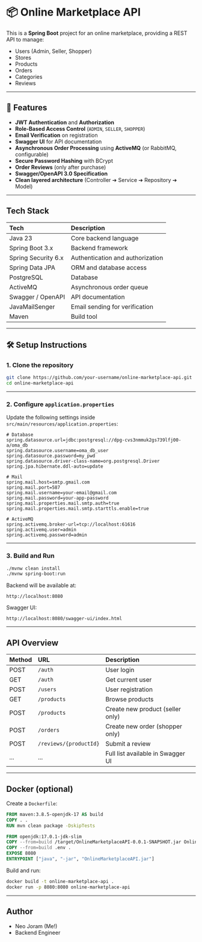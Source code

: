 
# 📦 Online Marketplace API

This is a **Spring Boot** project for an online marketplace, providing a REST API to manage:

- Users (Admin, Seller, Shopper)
- Stores
- Products
- Orders
- Categories
- Reviews

---

## 🚀 Features

- **JWT Authentication** and **Authorization**
- **Role-Based Access Control** (`ADMIN`, `SELLER`, `SHOPPER`)
- **Email Verification** on registration
- **Swagger UI** for API documentation
- **Asynchronous Order Processing** using **ActiveMQ** (or RabbitMQ, configurable)
- **Secure Password Hashing** with BCrypt
- **Order Reviews** (only after purchase)
- **Swagger/OpenAPI 3.0 Specification**
- **Clean layered architecture** (Controller ➔ Service ➔ Repository ➔ Model)

---

## Tech Stack

| Tech | Description |
|:----|:------------|
| Java 23 | Core backend language |
| Spring Boot 3.x | Backend framework |
| Spring Security 6.x | Authentication and authorization |
| Spring Data JPA | ORM and database access |
| PostgreSQL | Database |
| ActiveMQ | Asynchronous order queue |
| Swagger / OpenAPI | API documentation |
| JavaMailSenger | Email sending for verification |
| Maven | Build tool |

---

## 🛠 Setup Instructions

### 1. Clone the repository

```bash
git clone https://github.com/your-username/online-marketplace-api.git
cd online-marketplace-api
```

---

### 2. Configure `application.properties`

Update the following settings inside `src/main/resources/application.properties`:

```properties
# Database
spring.datasource.url=jdbc:postgresql://dpg-cvs3nmmuk2gs739lfj00-a/oma_db
spring.datasource.username=oma_db_user
spring.datasource.password=my_pwd
spring.datasource.driver-class-name=org.postgresql.Driver
spring.jpa.hibernate.ddl-auto=update

# Mail
spring.mail.host=smtp.gmail.com
spring.mail.port=587
spring.mail.username=your-email@gmail.com
spring.mail.password=your-app-password
spring.mail.properties.mail.smtp.auth=true
spring.mail.properties.mail.smtp.starttls.enable=true

# ActiveMQ
spring.activemq.broker-url=tcp://localhost:61616
spring.activemq.user=admin
spring.activemq.password=admin
```

---

### 3. Build and Run

```bash
./mvnw clean install
./mvnw spring-boot:run
```

Backend will be available at:

```
http://localhost:8080
```

Swagger UI:

```
http://localhost:8080/swagger-ui/index.html
```

---

## API Overview

| Method | URL | Description |
|:------|:----|:------------|
| POST | `/auth` | User login |
| GET  | `/auth` | Get current user |
| POST | `/users` | User registration |
| GET  | `/products` | Browse products |
| POST | `/products` | Create new product (seller only) |
| POST | `/orders` | Create new order (shopper only) |
| POST | `/reviews/{productId}` | Submit a review |
| ... | ... | Full list available in Swagger UI |

---

## Docker (optional)

Create a `Dockerfile`:

```dockerfile
FROM maven:3.8.5-openjdk-17 AS build
COPY . .
RUN mvn clean package -DskipTests

FROM openjdk:17.0.1-jdk-slim
COPY --from=build /target/OnlineMarketplaceAPI-0.0.1-SNAPSHOT.jar OnlineMarketplaceAPI.jar
COPY --from=build .env .
EXPOSE 8080
ENTRYPOINT ["java", "-jar", "OnlineMarketplaceAPI.jar"]
```

Build and run:

```bash
docker build -t online-marketplace-api .
docker run -p 8080:8080 online-marketplace-api
```

---

## Author

- Neo Joram (Me!)
- Backend Engineer
